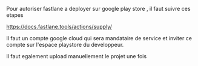 Pour autoriser fastlane a deployer sur google play store , il faut suivre ces etapes

https://docs.fastlane.tools/actions/supply/

Il faut un compte google cloud qui sera mandataire de service et inviter ce compte sur l'espace playstore du developpeur.

Il faut egalement upload manuellement le projet une fois

